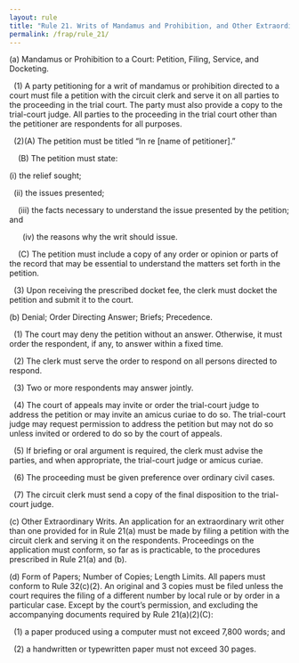```yaml
---
layout: rule
title: "Rule 21. Writs of Mandamus and Prohibition, and Other Extraordinary Writs"
permalink: /frap/rule_21/
---
```


(a) Mandamus or Prohibition to a Court: Petition, Filing, Service, and Docketing.


&nbsp;&nbsp;(1) A party petitioning for a writ of mandamus or prohibition directed to a court must file a petition with the circuit clerk and serve it on all parties to the proceeding in the trial court. The party must also provide a copy to the trial-court judge. All parties to the proceeding in the trial court other than the petitioner are respondents for all purposes.


&nbsp;&nbsp;(2)(A) The petition must be titled “In re [name of petitioner].”


&nbsp;&nbsp;&nbsp;&nbsp;(B) The petition must state:


(i) the relief sought;


&nbsp;&nbsp;(ii) the issues presented;


&nbsp;&nbsp;&nbsp;&nbsp;(iii) the facts necessary to understand the issue presented by the petition; and


&nbsp;&nbsp;&nbsp;&nbsp;&nbsp;&nbsp;(iv) the reasons why the writ should issue.


&nbsp;&nbsp;&nbsp;&nbsp;(C) The petition must include a copy of any order or opinion or parts of the record that may be essential to understand the matters set forth in the petition.


&nbsp;&nbsp;(3) Upon receiving the prescribed docket fee, the clerk must docket the petition and submit it to the court.


(b) Denial; Order Directing Answer; Briefs; Precedence.


&nbsp;&nbsp;(1) The court may deny the petition without an answer. Otherwise, it must order the respondent, if any, to answer within a fixed time.


&nbsp;&nbsp;(2) The clerk must serve the order to respond on all persons directed to respond.


&nbsp;&nbsp;(3) Two or more respondents may answer jointly.


&nbsp;&nbsp;(4) The court of appeals may invite or order the trial-court judge to address the petition or may invite an amicus curiae to do so. The trial-court judge may request permission to address the petition but may not do so unless invited or ordered to do so by the court of appeals.


&nbsp;&nbsp;(5) If briefing or oral argument is required, the clerk must advise the parties, and when appropriate, the trial-court judge or amicus curiae.


&nbsp;&nbsp;(6) The proceeding must be given preference over ordinary civil cases.


&nbsp;&nbsp;(7) The circuit clerk must send a copy of the final disposition to the trial-court judge.


(c) Other Extraordinary Writs. An application for an extraordinary writ other than one provided for in Rule 21(a) must be made by filing a petition with the circuit clerk and serving it on the respondents. Proceedings on the application must conform, so far as is practicable, to the procedures prescribed in Rule 21(a) and (b).


(d) Form of Papers; Number of Copies; Length Limits. All papers must conform to Rule 32(c)(2). An original and 3 copies must be filed unless the court requires the filing of a different number by local rule or by order in a particular case. Except by the court’s permission, and excluding the accompanying documents required by Rule 21(a)(2)(C):


&nbsp;&nbsp;(1) a paper produced using a computer must not exceed 7,800 words; and


&nbsp;&nbsp;(2) a handwritten or typewritten paper must not exceed 30 pages.